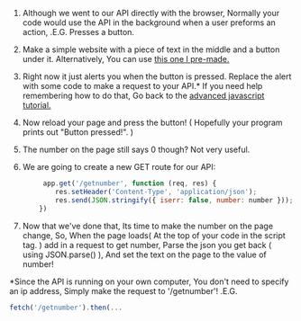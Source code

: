 1. Although we went to our API directly with the browser, Normally your code would use the API in the background when a user preforms an action, .E.G. Presses a button.
2. Make a simple website with a piece of text in the middle and a button under it. Alternatively, You can use [this one I pre-made.](https://gist.github.com/HarveyBrezinaConniffe/d217fa01d978cc53268c56a7db0d560a) 
3. Right now it just alerts you when the button is pressed. Replace the alert with some code to make a request to your API.\* If you need help remembering how to do that, Go back to the [advanced javascript tutorial.](https://www.gitbook.com/book/coderdojo/advanced-javascript-sushi/details)
4. Now reload your page and press the button! \( Hopefully your program prints out "Button pressed!". \)
5. The number on the page still says 0 though? Not very useful.
6. We are going to create a new GET route for our API:

   ```js
        app.get('/getnumber', function (req, res) {
           res.setHeader('Content-Type', 'application/json');
           res.send(JSON.stringify({ iserr: false, number: number }));
       })
   ```

7. Now that we've done that, Its time to make the number on the page change, So, When the page loads\( At the top of your code in the script tag. \) add in a request to get number, Parse the json you get back \( using JSON.parse\(\) \), And set the text on the page to the value of number!

\*Since the API is running on your own computer, You don't need to specify an ip address, Simply make the request to '/getnumber'! .E.G.   
   ```js
   fetch('/getnumber').then(...
   ```

